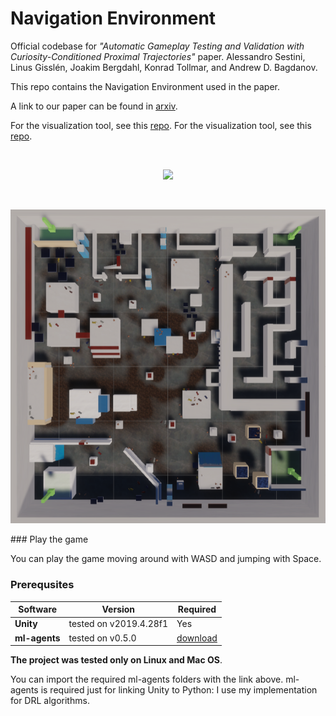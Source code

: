 # Navigation Environment
Official codebase for *"Automatic Gameplay Testing and Validation with Curiosity-Conditioned Proximal Trajectories"* paper.
Alessandro Sestini, Linus Gisslén, Joakim Bergdahl, Konrad Tollmar, and Andrew D. Bagdanov.

This repo contains the Navigation Environment used in the paper.

A link to our paper can be found in [arxiv](https://arxiv.org/pdf/2202.10057).

For the visualization tool, see this [repo](https://github.com/SestoAle/CCPT).
For the visualization tool, see this [repo](https://github.com/SestoAle/VisCCPT).

<br/>
<p align="center">
    <img src="imgs/CCPT_teaser.png" width="600">
</p>

<br/>
<p align="center">
    <img src="imgs/top_screen.png" width="600">
</p>
### Play the game

You can play the game moving around with 
WASD and jumping with Space. 

### Prerequsites
| Software                                                 | Version         | Required |
| ---------------------------------------------------------|-----------------| ---------|
| **Unity** | tested on v2019.4.28f1 | Yes |
| **ml-agents** | tested on v0.5.0| [download](https://drive.google.com/file/d/18_vvUN9_IPK7_guBRnL91tGzzFR5_V6N/view?usp=sharing) |

**The project was tested only on Linux and Mac OS**.

You can import the required ml-agents folders with the link above.
ml-agents is required just for linking Unity to Python: I use my implementation for DRL algorithms.